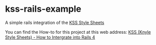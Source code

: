 # kss-rails-example
A simple rails integration of the [KSS Style Sheets](https://github.com/kneath/kss)

You can find the How-to for this project at this web address:
[KSS (Knyle Style Sheets) - How to Intergrate into Rails 4](http://www.beaudoinasm.com/ateliers/kss-knyle-style-sheets-how-integrate-rails-4/)
